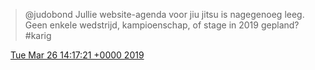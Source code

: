 > @judobond Jullie website\-agenda voor jiu jitsu is nagegenoeg leeg\. Geen enkele wedstrijd, kampioenschap, of stage in 2019 gepland? \#karig

<img src="../../media/tweet.ico" width="12" /> [Tue Mar 26 14:17:21 +0000 2019](https://twitter.com/DromerDenker/status/1110546283889086464)